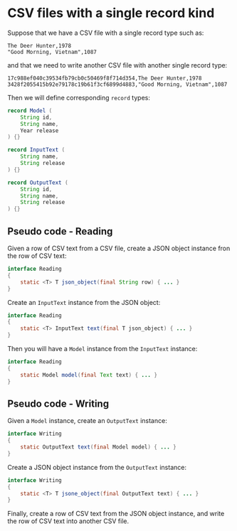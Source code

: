 # CSV files with a single record kind

Suppose that we have a CSV file with a single record type such as:

```
The Deer Hunter,1978
"Good Morning, Vietnam",1087
```

and that we need to write another CSV file with another single record type:

```
17c988ef040c39534fb79cb0c50469f8f714d354,The Deer Hunter,1978
3428f2055415b92e79178c19b61f3cf6899d4883,"Good Morning, Vietnam",1087
```

Then we will define corresponding `record` types:

```java
record Model (
    String id,
    String name,
    Year release
) {}

record InputText (
    String name,
    String release
) {}

record OutputText (
    String id,
    String name,
    String release
) {}
```

## Pseudo code - Reading

Given a row of CSV text from a CSV file, create a JSON object instance fron the row of CSV text:

```java
interface Reading
{
    static <T> T json_object(final String row) { ... }
}
```

Create an `InputText` instance from the JSON object:

```java
interface Reading
{
    static <T> InputText text(final T json_object) { ... }
}
```

Then you will have a `Model` instance from the `InputText` instance:

```java
interface Reading
{
    static Model model(final Text text) { ... }
}
```

## Pseudo code - Writing

Given a `Model` instance, create an `OutputText` instance:

```java
interface Writing
{
    static OutputText text(final Model model) { ... }
}
```

Create a JSON object instance from the `OutputText` instance:

```java
interface Writing
{
    static <T> T jsone_object(final OutputText text) { ... }
}
```

Finally, create a row of CSV text from the JSON object instance, and write the row of CSV text into another CSV file.

